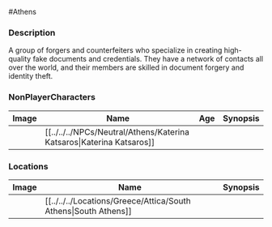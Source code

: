 #Athens 
### Description
A group of forgers and counterfeiters who specialize in creating high-quality fake documents and credentials. They have a network of contacts all over the world, and their members are skilled in document forgery and identity theft.

### NonPlayerCharacters

| Image | Name              | Age | Synopsis |
| ----- | ----------------- | --- | -------- |
|       | [[../../../NPCs/Neutral/Athens/Katerina Katsaros\|Katerina Katsaros]] |     |          |

### Locations

| Image | Name   | Synopsis |
| ----- | ------ | -------- |
|       | [[../../../Locations/Greece/Attica/South Athens\|South Athens]] |         |